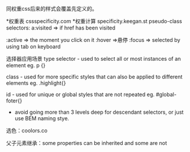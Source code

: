 同权重css后来的样式会覆盖先定义的。

*权重表 cssspecificity.com
*权重计算 specificity.keegan.st
pseudo-class selectors:
a:visited  => if href has been visited

:active => the moment you click on it
:hover =>悬停
:focus => selected by using tab on keyboard

选择器应用场景
type selector - used to select all or most instances of an element
eg. p {}

class - used for more specific styles that can also be applied to different elements
eg.  .highlight{}

id - used for unique or global styles that are not repeated
eg. #global-foter{}

*  avoid going more than 3 levels deep for descendant selectors, or just use BEM naming stye.

选色：coolors.co

父子元素继承：some properties can be inherited and some are not